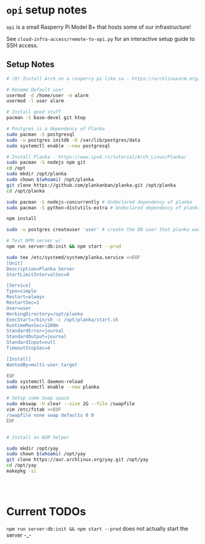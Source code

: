 
# `opi` setup notes

`opi` is a small Rasperry Pi Model B+ that hosts some of our infrastructure!

See `cloud-infra-access/remote-to-opi.py` for an interactive setup guide to SSH access.

## Setup Notes

```bash
# (0) Install Arch on a rasperry pi like so - https://archlinuxarm.org/platforms/armv8/broadcom/raspberry-pi-3

# Rename Default user
usermod -d /home/user -m alarm
usermod -l user alarm

# Install good stuff
pacman -S base-devel git htop

# Postgres is a dependency of Planka
sudo pacman -S postgresql
sudo -u postgres initdb -D /var/lib/postgres/data
sudo systemctl enable --now postgresql

# Install Planka - https://www.ipv6.rs/tutorial/Arch_Linux/Planka/
sudo pacman -S nodejs npm git
cd /opt
sudo mkdir /opt/planka
sudo chown $(whoami) /opt/planka
git clone https://github.com/plankanban/planka.git /opt/planka
cd /opt/planka

sudo pacman -S nodejs-concurrently # Undeclared dependency of planka
sudo pacman -S python-distutils-extra # Undeclared dependency of planka

npm install

sudo -u postgres createuser 'user' # create the DB user that planka wants

# Test NPM server w/
npm run server:db:init && npm start --prod

sudo tee /etc/systemd/system/planka.service <<EOF
[Unit]
Description=Planka Server
StartLimitIntervalSec=0

[Service]
Type=simple
Restart=always
RestartSec=1
User=user
WorkingDirectory=/opt/planka
ExecStart=/bin/sh -c /opt/planka/start.sh
RuntimeMaxSec=1200m
StandardError=journal
StandardOutput=journal
StandardInput=null
TimeoutStopSec=4

[Install]
WantedBy=multi-user.target

EOF
sudo systemctl daemon-reload
sudo systemctl enable --now planka

# Setup some Swap space
sudo mkswap -U clear --size 2G --file /swapfile
vim /etc/fstab <<EOF
/swapfile none swap defaults 0 0
EOF


# Install an AUR helper

sudo mkdir /opt/yay
sudo chown $(whoami) /opt/yay
git clone https://aur.archlinux.org/yay.git /opt/yay
cd /opt/yay
makepkg -si





```

# Current TODOs

`npm run server:db:init && npm start --prod` does not actually start the server -_-
